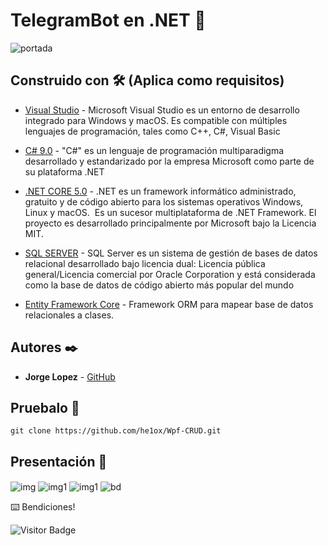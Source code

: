 # TelegramBot en .NET  🚀
 
<img align="center" src="https://i.ytimg.com/vi/6fbMln6-jd0/maxresdefault.jpg" alt="portada" >




## Construido con 🛠️ (Aplica como requisitos)
* [Visual Studio](https://visualstudio.microsoft.com/es/) - Microsoft Visual Studio es un entorno de desarrollo integrado para Windows y macOS. Es compatible con múltiples lenguajes de programación, tales como C++, C#, Visual Basic


* [C# 9.0](https://docs.microsoft.com/en-us/dotnet/csharp/) - "C#" es un lenguaje de programación multiparadigma desarrollado y estandarizado por la empresa Microsoft como parte de su plataforma .NET


* [.NET CORE 5.0](https://es.wikipedia.org/wiki/.NET_Core) - .NET es un framework informático administrado, gratuito y de código abierto para los sistemas operativos Windows, Linux y macOS. ​ Es un sucesor multiplataforma de .NET Framework.​​ El proyecto es desarrollado principalmente por Microsoft bajo la Licencia MIT.​ 

* [SQL SERVER](https://www.microsoft.com/es-es/sql-server/sql-server-downloads) - SQL Server es un sistema de gestión de bases de datos relacional desarrollado bajo licencia dual: Licencia pública general/Licencia comercial por Oracle Corporation y está considerada como la base de datos de código abierto más popular del mundo

* [Entity Framework Core](https://docs.microsoft.com/en-us/ef/core/) - Framework ORM para mapear base de datos relacionales a clases.

## Autores ✒️

* **Jorge Lopez** - [GitHub](https://github.com/he1ox)


## Pruebalo 🔧
```
git clone https://github.com/he1ox/Wpf-CRUD.git
```

## Presentación 🚀
<img align="center" src="" alt="img" />
<img align="center" src="" alt="img1" />
<img align="center" src="" alt="img1" />
<img align="center" src="" alt="bd" />


⌨️  Bendiciones!

![Visitor Badge](https://visitor-badge.laobi.icu/badge?page_id=he1ox.ComerdorBot_net)

